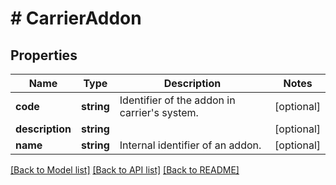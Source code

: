 # # CarrierAddon

## Properties

Name | Type | Description | Notes
------------ | ------------- | ------------- | -------------
**code** | **string** | Identifier of the addon in carrier&#39;s system. | [optional]
**description** | **string** |  | [optional]
**name** | **string** | Internal identifier of an addon. | [optional]

[[Back to Model list]](../../README.md#models) [[Back to API list]](../../README.md#endpoints) [[Back to README]](../../README.md)
